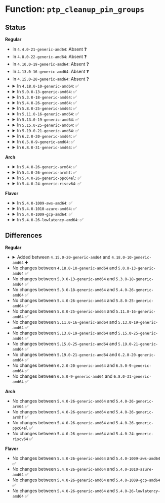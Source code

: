 # Function: <code>ptp_cleanup_pin_groups</code>

## Status
<b>Regular</b>
<ul>
<li>
In <code>4.4.0-21-generic-amd64</code>: Absent ❓
</li>
<li>
In <code>4.8.0-22-generic-amd64</code>: Absent ❓
</li>
<li>
In <code>4.10.0-19-generic-amd64</code>: Absent ❓
</li>
<li>
In <code>4.13.0-16-generic-amd64</code>: Absent ❓
</li>
<li>
In <code>4.15.0-20-generic-amd64</code>: Absent ❓
</li>
<li>
<details>
<summary>In <code>4.18.0-10-generic-amd64</code>: ✅</summary>

```c
void ptp_cleanup_pin_groups(struct ptp_clock * ptp)
```

```json
{
  "name": "ptp_cleanup_pin_groups",
  "collision_type": "Unique Global",
  "inline_type": "No",
  "funcs": [
    {
      "addr": 18446744071587104960,
      "name": "ptp_cleanup_pin_groups",
      "external": true,
      "loc": "drivers/ptp/ptp_sysfs.c:311",
      "file": "drivers/ptp/ptp_sysfs.c",
      "inline": "seen, unknown",
      "caller_inline": [],
      "caller_func": [
        "drivers/ptp/ptp_clock.c:ptp_clock_unregister",
        "drivers/ptp/ptp_clock.c:ptp_clock_register"
      ]
    }
  ],
  "symbols": [
    {
      "addr": 18446744071587104960,
      "name": "ptp_cleanup_pin_groups",
      "section": ".text",
      "bind": "STB_GLOBAL",
      "size": 40
    }
  ]
}
```
</details>
</li>
<li>
<details>
<summary>In <code>5.0.0-13-generic-amd64</code>: ✅</summary>

```c
void ptp_cleanup_pin_groups(struct ptp_clock * ptp)
```

```json
{
  "name": "ptp_cleanup_pin_groups",
  "collision_type": "Unique Global",
  "inline_type": "No",
  "funcs": [
    {
      "addr": 18446744071587282576,
      "name": "ptp_cleanup_pin_groups",
      "external": true,
      "loc": "drivers/ptp/ptp_sysfs.c:311",
      "file": "drivers/ptp/ptp_sysfs.c",
      "inline": "seen, unknown",
      "caller_inline": [],
      "caller_func": [
        "drivers/ptp/ptp_clock.c:ptp_clock_unregister",
        "drivers/ptp/ptp_clock.c:ptp_clock_register"
      ]
    }
  ],
  "symbols": [
    {
      "addr": 18446744071587282576,
      "name": "ptp_cleanup_pin_groups",
      "section": ".text",
      "bind": "STB_GLOBAL",
      "size": 40
    }
  ]
}
```
</details>
</li>
<li>
<details>
<summary>In <code>5.3.0-18-generic-amd64</code>: ✅</summary>

```c
void ptp_cleanup_pin_groups(struct ptp_clock * ptp)
```

```json
{
  "name": "ptp_cleanup_pin_groups",
  "collision_type": "Unique Global",
  "inline_type": "No",
  "funcs": [
    {
      "addr": 18446744071587551984,
      "name": "ptp_cleanup_pin_groups",
      "external": true,
      "loc": "drivers/ptp/ptp_sysfs.c:298",
      "file": "drivers/ptp/ptp_sysfs.c",
      "inline": "seen, unknown",
      "caller_inline": [],
      "caller_func": [
        "drivers/ptp/ptp_clock.c:ptp_clock_unregister",
        "drivers/ptp/ptp_clock.c:ptp_clock_register"
      ]
    }
  ],
  "symbols": [
    {
      "addr": 18446744071587551984,
      "name": "ptp_cleanup_pin_groups",
      "section": ".text",
      "bind": "STB_GLOBAL",
      "size": 40
    }
  ]
}
```
</details>
</li>
<li>
<details>
<summary>In <code>5.4.0-26-generic-amd64</code>: ✅</summary>

```c
void ptp_cleanup_pin_groups(struct ptp_clock * ptp)
```

```json
{
  "name": "ptp_cleanup_pin_groups",
  "collision_type": "Unique Global",
  "inline_type": "No",
  "funcs": [
    {
      "addr": 18446744071587755312,
      "name": "ptp_cleanup_pin_groups",
      "external": true,
      "loc": "drivers/ptp/ptp_sysfs.c:298",
      "file": "drivers/ptp/ptp_sysfs.c",
      "inline": "seen, unknown",
      "caller_inline": [],
      "caller_func": [
        "drivers/ptp/ptp_clock.c:ptp_clock_register",
        "drivers/ptp/ptp_clock.c:ptp_clock_release"
      ]
    }
  ],
  "symbols": [
    {
      "addr": 18446744071587755312,
      "name": "ptp_cleanup_pin_groups",
      "section": ".text",
      "bind": "STB_GLOBAL",
      "size": 40
    }
  ]
}
```
</details>
</li>
<li>
<details>
<summary>In <code>5.8.0-25-generic-amd64</code>: ✅</summary>

```c
void ptp_cleanup_pin_groups(struct ptp_clock * ptp)
```

```json
{
  "name": "ptp_cleanup_pin_groups",
  "collision_type": "Unique Global",
  "inline_type": "No",
  "funcs": [
    {
      "addr": 18446744071588600432,
      "name": "ptp_cleanup_pin_groups",
      "external": true,
      "loc": "drivers/ptp/ptp_sysfs.c:298",
      "file": "drivers/ptp/ptp_sysfs.c",
      "inline": "seen, unknown",
      "caller_inline": [],
      "caller_func": [
        "drivers/ptp/ptp_clock.c:ptp_clock_register",
        "drivers/ptp/ptp_clock.c:ptp_clock_release"
      ]
    }
  ],
  "symbols": [
    {
      "addr": 18446744071588600432,
      "name": "ptp_cleanup_pin_groups",
      "section": ".text",
      "bind": "STB_GLOBAL",
      "size": 43
    }
  ]
}
```
</details>
</li>
<li>
<details>
<summary>In <code>5.11.0-16-generic-amd64</code>: ✅</summary>

```c
void ptp_cleanup_pin_groups(struct ptp_clock * ptp)
```

```json
{
  "name": "ptp_cleanup_pin_groups",
  "collision_type": "Unique Global",
  "inline_type": "No",
  "funcs": [
    {
      "addr": 18446744071588623456,
      "name": "ptp_cleanup_pin_groups",
      "external": true,
      "loc": "drivers/ptp/ptp_sysfs.c:298",
      "file": "drivers/ptp/ptp_sysfs.c",
      "inline": "seen, unknown",
      "caller_inline": [],
      "caller_func": [
        "drivers/ptp/ptp_clock.c:ptp_clock_register",
        "drivers/ptp/ptp_clock.c:ptp_clock_release"
      ]
    }
  ],
  "symbols": [
    {
      "addr": 18446744071588623456,
      "name": "ptp_cleanup_pin_groups",
      "section": ".text",
      "bind": "STB_GLOBAL",
      "size": 43
    }
  ]
}
```
</details>
</li>
<li>
<details>
<summary>In <code>5.13.0-19-generic-amd64</code>: ✅</summary>

```c
void ptp_cleanup_pin_groups(struct ptp_clock * ptp)
```

```json
{
  "name": "ptp_cleanup_pin_groups",
  "collision_type": "Unique Global",
  "inline_type": "No",
  "funcs": [
    {
      "addr": 18446744071588508400,
      "name": "ptp_cleanup_pin_groups",
      "external": true,
      "loc": "drivers/ptp/ptp_sysfs.c:298",
      "file": "drivers/ptp/ptp_sysfs.c",
      "inline": "seen, unknown",
      "caller_inline": [],
      "caller_func": [
        "drivers/ptp/ptp_clock.c:ptp_clock_register",
        "drivers/ptp/ptp_clock.c:ptp_clock_release"
      ]
    }
  ],
  "symbols": [
    {
      "addr": 18446744071588508400,
      "name": "ptp_cleanup_pin_groups",
      "section": ".text",
      "bind": "STB_GLOBAL",
      "size": 43
    }
  ]
}
```
</details>
</li>
<li>
<details>
<summary>In <code>5.15.0-25-generic-amd64</code>: ✅</summary>

```c
void ptp_cleanup_pin_groups(struct ptp_clock * ptp)
```

```json
{
  "name": "ptp_cleanup_pin_groups",
  "collision_type": "Unique Global",
  "inline_type": "No",
  "funcs": [
    {
      "addr": 18446744071589178848,
      "name": "ptp_cleanup_pin_groups",
      "external": true,
      "loc": "drivers/ptp/ptp_sysfs.c:458",
      "file": "drivers/ptp/ptp_sysfs.c",
      "inline": "seen, unknown",
      "caller_inline": [],
      "caller_func": [
        "drivers/ptp/ptp_clock.c:ptp_clock_register",
        "drivers/ptp/ptp_clock.c:ptp_clock_release"
      ]
    }
  ],
  "symbols": [
    {
      "addr": 18446744071589178848,
      "name": "ptp_cleanup_pin_groups",
      "section": ".text",
      "bind": "STB_GLOBAL",
      "size": 43
    }
  ]
}
```
</details>
</li>
<li>
<details>
<summary>In <code>5.19.0-21-generic-amd64</code>: ✅</summary>

```c
void ptp_cleanup_pin_groups(struct ptp_clock * ptp)
```

```json
{
  "name": "ptp_cleanup_pin_groups",
  "collision_type": "Unique Global",
  "inline_type": "No",
  "funcs": [
    {
      "addr": 18446744071590634928,
      "name": "ptp_cleanup_pin_groups",
      "external": true,
      "loc": "drivers/ptp/ptp_sysfs.c:461",
      "file": "drivers/ptp/ptp_sysfs.c",
      "inline": "seen, unknown",
      "caller_inline": [],
      "caller_func": [
        "drivers/ptp/ptp_clock.c:ptp_clock_register",
        "drivers/ptp/ptp_clock.c:ptp_clock_release"
      ]
    }
  ],
  "symbols": [
    {
      "addr": 18446744071590634928,
      "name": "ptp_cleanup_pin_groups",
      "section": ".text",
      "bind": "STB_GLOBAL",
      "size": 49
    }
  ]
}
```
</details>
</li>
<li>
<details>
<summary>In <code>6.2.0-20-generic-amd64</code>: ✅</summary>

```c
void ptp_cleanup_pin_groups(struct ptp_clock * ptp)
```

```json
{
  "name": "ptp_cleanup_pin_groups",
  "collision_type": "Unique Global",
  "inline_type": "No",
  "funcs": [
    {
      "addr": 18446744071592298576,
      "name": "ptp_cleanup_pin_groups",
      "external": true,
      "loc": "drivers/ptp/ptp_sysfs.c:461",
      "file": "drivers/ptp/ptp_sysfs.c",
      "inline": "seen, unknown",
      "caller_inline": [],
      "caller_func": [
        "drivers/ptp/ptp_clock.c:ptp_clock_register",
        "drivers/ptp/ptp_clock.c:ptp_clock_release"
      ]
    }
  ],
  "symbols": [
    {
      "addr": 18446744071592298576,
      "name": "ptp_cleanup_pin_groups",
      "section": ".text",
      "bind": "STB_GLOBAL",
      "size": 49
    }
  ]
}
```
</details>
</li>
<li>
<details>
<summary>In <code>6.5.0-9-generic-amd64</code>: ✅</summary>

```c
void ptp_cleanup_pin_groups(struct ptp_clock * ptp)
```

```json
{
  "name": "ptp_cleanup_pin_groups",
  "collision_type": "Unique Global",
  "inline_type": "No",
  "funcs": [
    {
      "addr": 18446744071592723632,
      "name": "ptp_cleanup_pin_groups",
      "external": true,
      "loc": "drivers/ptp/ptp_sysfs.c:476",
      "file": "drivers/ptp/ptp_sysfs.c",
      "inline": "seen, unknown",
      "caller_inline": [],
      "caller_func": [
        "drivers/ptp/ptp_clock.c:ptp_clock_register",
        "drivers/ptp/ptp_clock.c:ptp_clock_release"
      ]
    }
  ],
  "symbols": [
    {
      "addr": 18446744071592723632,
      "name": "ptp_cleanup_pin_groups",
      "section": ".text",
      "bind": "STB_GLOBAL",
      "size": 49
    }
  ]
}
```
</details>
</li>
<li>
<details>
<summary>In <code>6.8.0-31-generic-amd64</code>: ✅</summary>

```c
void ptp_cleanup_pin_groups(struct ptp_clock * ptp)
```

```json
{
  "name": "ptp_cleanup_pin_groups",
  "collision_type": "Unique Global",
  "inline_type": "No",
  "funcs": [
    {
      "addr": 18446744071593471472,
      "name": "ptp_cleanup_pin_groups",
      "external": true,
      "loc": "drivers/ptp/ptp_sysfs.c:480",
      "file": "drivers/ptp/ptp_sysfs.c",
      "inline": "seen, unknown",
      "caller_inline": [],
      "caller_func": [
        "drivers/ptp/ptp_clock.c:ptp_clock_register",
        "drivers/ptp/ptp_clock.c:ptp_clock_release"
      ]
    }
  ],
  "symbols": [
    {
      "addr": 18446744071593471472,
      "name": "ptp_cleanup_pin_groups",
      "section": ".text",
      "bind": "STB_GLOBAL",
      "size": 49
    }
  ]
}
```
</details>
</li>
</ul>
<b>Arch</b>
<ul>
<li>
<details>
<summary>In <code>5.4.0-26-generic-arm64</code>: ✅</summary>

```c
void ptp_cleanup_pin_groups(struct ptp_clock * ptp)
```

```json
{
  "name": "ptp_cleanup_pin_groups",
  "collision_type": "Unique Global",
  "inline_type": "No",
  "funcs": [
    {
      "addr": 18446603336500941688,
      "name": "ptp_cleanup_pin_groups",
      "external": true,
      "loc": "drivers/ptp/ptp_sysfs.c:298",
      "file": "drivers/ptp/ptp_sysfs.c",
      "inline": "seen, unknown",
      "caller_inline": [],
      "caller_func": [
        "drivers/ptp/ptp_clock.c:ptp_clock_register",
        "drivers/ptp/ptp_clock.c:ptp_clock_release"
      ]
    }
  ],
  "symbols": [
    {
      "addr": 18446603336500941688,
      "name": "ptp_cleanup_pin_groups",
      "section": ".text",
      "bind": "STB_GLOBAL",
      "size": 52
    }
  ]
}
```
</details>
</li>
<li>
<details>
<summary>In <code>5.4.0-26-generic-armhf</code>: ✅</summary>

```c
void ptp_cleanup_pin_groups(struct ptp_clock * ptp)
```

```json
{
  "name": "ptp_cleanup_pin_groups",
  "collision_type": "Unique Global",
  "inline_type": "No",
  "funcs": [
    {
      "addr": 3233450832,
      "name": "ptp_cleanup_pin_groups",
      "external": true,
      "loc": "drivers/ptp/ptp_sysfs.c:298",
      "file": "drivers/ptp/ptp_sysfs.c",
      "inline": "seen, unknown",
      "caller_inline": [],
      "caller_func": [
        "drivers/ptp/ptp_clock.c:ptp_clock_register",
        "drivers/ptp/ptp_clock.c:ptp_clock_release"
      ]
    }
  ],
  "symbols": [
    {
      "addr": 3233450832,
      "name": "ptp_cleanup_pin_groups",
      "section": ".text",
      "bind": "STB_GLOBAL",
      "size": 44
    }
  ]
}
```
</details>
</li>
<li>
<details>
<summary>In <code>5.4.0-26-generic-ppc64el</code>: ✅</summary>

```c
void ptp_cleanup_pin_groups(struct ptp_clock * ptp)
```

```json
{
  "name": "ptp_cleanup_pin_groups",
  "collision_type": "Unique Global",
  "inline_type": "No",
  "funcs": [
    {
      "addr": 13835058055294398704,
      "name": "ptp_cleanup_pin_groups",
      "external": true,
      "loc": "drivers/ptp/ptp_sysfs.c:298",
      "file": "drivers/ptp/ptp_sysfs.c",
      "inline": "seen, unknown",
      "caller_inline": [],
      "caller_func": [
        "drivers/ptp/ptp_clock.c:ptp_clock_register",
        "drivers/ptp/ptp_clock.c:ptp_clock_release"
      ]
    }
  ],
  "symbols": [
    {
      "addr": 13835058055294398704,
      "name": "ptp_cleanup_pin_groups",
      "section": ".text",
      "bind": "STB_GLOBAL",
      "size": 80
    }
  ]
}
```
</details>
</li>
<li>
<details>
<summary>In <code>5.4.0-24-generic-riscv64</code>: ✅</summary>

```c
void ptp_cleanup_pin_groups(struct ptp_clock * ptp)
```

```json
{
  "name": "ptp_cleanup_pin_groups",
  "collision_type": "Unique Global",
  "inline_type": "No",
  "funcs": [
    {
      "addr": 18446743936277705958,
      "name": "ptp_cleanup_pin_groups",
      "external": true,
      "loc": "drivers/ptp/ptp_sysfs.c:298",
      "file": "drivers/ptp/ptp_sysfs.c",
      "inline": "seen, unknown",
      "caller_inline": [],
      "caller_func": [
        "drivers/ptp/ptp_clock.c:ptp_clock_register",
        "drivers/ptp/ptp_clock.c:ptp_clock_release"
      ]
    }
  ],
  "symbols": [
    {
      "addr": 18446743936277705958,
      "name": "ptp_cleanup_pin_groups",
      "section": ".text",
      "bind": "STB_GLOBAL",
      "size": 60
    }
  ]
}
```
</details>
</li>
</ul>
<b>Flavor</b>
<ul>
<li>
<details>
<summary>In <code>5.4.0-1009-aws-amd64</code>: ✅</summary>

```c
void ptp_cleanup_pin_groups(struct ptp_clock * ptp)
```

```json
{
  "name": "ptp_cleanup_pin_groups",
  "collision_type": "Unique Global",
  "inline_type": "No",
  "funcs": [
    {
      "addr": 18446744071587396256,
      "name": "ptp_cleanup_pin_groups",
      "external": true,
      "loc": "drivers/ptp/ptp_sysfs.c:298",
      "file": "drivers/ptp/ptp_sysfs.c",
      "inline": "seen, unknown",
      "caller_inline": [],
      "caller_func": [
        "drivers/ptp/ptp_clock.c:ptp_clock_register",
        "drivers/ptp/ptp_clock.c:ptp_clock_release"
      ]
    }
  ],
  "symbols": [
    {
      "addr": 18446744071587396256,
      "name": "ptp_cleanup_pin_groups",
      "section": ".text",
      "bind": "STB_GLOBAL",
      "size": 40
    }
  ]
}
```
</details>
</li>
<li>
<details>
<summary>In <code>5.4.0-1010-azure-amd64</code>: ✅</summary>

```c
void ptp_cleanup_pin_groups(struct ptp_clock * ptp)
```

```json
{
  "name": "ptp_cleanup_pin_groups",
  "collision_type": "Unique Global",
  "inline_type": "No",
  "funcs": [
    {
      "addr": 18446744071587164464,
      "name": "ptp_cleanup_pin_groups",
      "external": true,
      "loc": "drivers/ptp/ptp_sysfs.c:298",
      "file": "drivers/ptp/ptp_sysfs.c",
      "inline": "seen, unknown",
      "caller_inline": [],
      "caller_func": [
        "drivers/ptp/ptp_clock.c:ptp_clock_register",
        "drivers/ptp/ptp_clock.c:ptp_clock_release"
      ]
    }
  ],
  "symbols": [
    {
      "addr": 18446744071587164464,
      "name": "ptp_cleanup_pin_groups",
      "section": ".text",
      "bind": "STB_GLOBAL",
      "size": 40
    }
  ]
}
```
</details>
</li>
<li>
<details>
<summary>In <code>5.4.0-1009-gcp-amd64</code>: ✅</summary>

```c
void ptp_cleanup_pin_groups(struct ptp_clock * ptp)
```

```json
{
  "name": "ptp_cleanup_pin_groups",
  "collision_type": "Unique Global",
  "inline_type": "No",
  "funcs": [
    {
      "addr": 18446744071587711456,
      "name": "ptp_cleanup_pin_groups",
      "external": true,
      "loc": "drivers/ptp/ptp_sysfs.c:298",
      "file": "drivers/ptp/ptp_sysfs.c",
      "inline": "seen, unknown",
      "caller_inline": [],
      "caller_func": [
        "drivers/ptp/ptp_clock.c:ptp_clock_register",
        "drivers/ptp/ptp_clock.c:ptp_clock_release"
      ]
    }
  ],
  "symbols": [
    {
      "addr": 18446744071587711456,
      "name": "ptp_cleanup_pin_groups",
      "section": ".text",
      "bind": "STB_GLOBAL",
      "size": 40
    }
  ]
}
```
</details>
</li>
<li>
<details>
<summary>In <code>5.4.0-26-lowlatency-amd64</code>: ✅</summary>

```c
void ptp_cleanup_pin_groups(struct ptp_clock * ptp)
```

```json
{
  "name": "ptp_cleanup_pin_groups",
  "collision_type": "Unique Global",
  "inline_type": "No",
  "funcs": [
    {
      "addr": 18446744071587824528,
      "name": "ptp_cleanup_pin_groups",
      "external": true,
      "loc": "drivers/ptp/ptp_sysfs.c:298",
      "file": "drivers/ptp/ptp_sysfs.c",
      "inline": "seen, unknown",
      "caller_inline": [],
      "caller_func": [
        "drivers/ptp/ptp_clock.c:ptp_clock_register",
        "drivers/ptp/ptp_clock.c:ptp_clock_release"
      ]
    }
  ],
  "symbols": [
    {
      "addr": 18446744071587824528,
      "name": "ptp_cleanup_pin_groups",
      "section": ".text",
      "bind": "STB_GLOBAL",
      "size": 40
    }
  ]
}
```
</details>
</li>
</ul>

## Differences
<b>Regular</b>
<ul>
<li>
<details>
<summary>Added between <code>4.15.0-20-generic-amd64</code> and <code>4.18.0-10-generic-amd64</code> ➕</summary>

```c
void ptp_cleanup_pin_groups(struct ptp_clock * ptp)
```
</details>
</li>
<li>
No changes between <code>4.18.0-10-generic-amd64</code> and <code>5.0.0-13-generic-amd64</code> ✅
</li>
<li>
No changes between <code>5.0.0-13-generic-amd64</code> and <code>5.3.0-18-generic-amd64</code> ✅
</li>
<li>
No changes between <code>5.3.0-18-generic-amd64</code> and <code>5.4.0-26-generic-amd64</code> ✅
</li>
<li>
No changes between <code>5.4.0-26-generic-amd64</code> and <code>5.8.0-25-generic-amd64</code> ✅
</li>
<li>
No changes between <code>5.8.0-25-generic-amd64</code> and <code>5.11.0-16-generic-amd64</code> ✅
</li>
<li>
No changes between <code>5.11.0-16-generic-amd64</code> and <code>5.13.0-19-generic-amd64</code> ✅
</li>
<li>
No changes between <code>5.13.0-19-generic-amd64</code> and <code>5.15.0-25-generic-amd64</code> ✅
</li>
<li>
No changes between <code>5.15.0-25-generic-amd64</code> and <code>5.19.0-21-generic-amd64</code> ✅
</li>
<li>
No changes between <code>5.19.0-21-generic-amd64</code> and <code>6.2.0-20-generic-amd64</code> ✅
</li>
<li>
No changes between <code>6.2.0-20-generic-amd64</code> and <code>6.5.0-9-generic-amd64</code> ✅
</li>
<li>
No changes between <code>6.5.0-9-generic-amd64</code> and <code>6.8.0-31-generic-amd64</code> ✅
</li>
</ul>
<b>Arch</b>
<ul>
<li>
No changes between <code>5.4.0-26-generic-amd64</code> and <code>5.4.0-26-generic-arm64</code> ✅
</li>
<li>
No changes between <code>5.4.0-26-generic-amd64</code> and <code>5.4.0-26-generic-armhf</code> ✅
</li>
<li>
No changes between <code>5.4.0-26-generic-amd64</code> and <code>5.4.0-26-generic-ppc64el</code> ✅
</li>
<li>
No changes between <code>5.4.0-26-generic-amd64</code> and <code>5.4.0-24-generic-riscv64</code> ✅
</li>
</ul>
<b>Flavor</b>
<ul>
<li>
No changes between <code>5.4.0-26-generic-amd64</code> and <code>5.4.0-1009-aws-amd64</code> ✅
</li>
<li>
No changes between <code>5.4.0-26-generic-amd64</code> and <code>5.4.0-1010-azure-amd64</code> ✅
</li>
<li>
No changes between <code>5.4.0-26-generic-amd64</code> and <code>5.4.0-1009-gcp-amd64</code> ✅
</li>
<li>
No changes between <code>5.4.0-26-generic-amd64</code> and <code>5.4.0-26-lowlatency-amd64</code> ✅
</li>
</ul>
